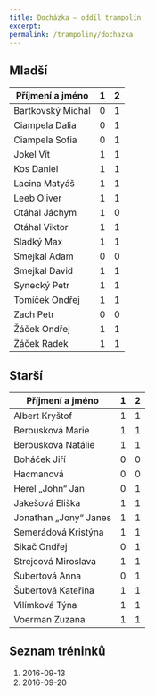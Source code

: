 ```yaml
---
title: Docházka – oddíl trampolín
excerpt: 
permalink: /trampoliny/dochazka
---
```


## Mladší

|  Příjmení a jméno | 1 | 2 |
|-------------------|---|---|
| Bartkovský Michal | 0 | 1 |
| Ciampela Dalia    | 0 | 1 |
| Ciampela Sofia    | 0 | 1 |
| Jokel Vít         | 1 | 1 |
| Kos Daniel        | 1 | 1 |
| Lacina Matyáš     | 1 | 1 |
| Leeb Oliver       | 1 | 1 |
| Otáhal Jáchym     | 1 | 0 |
| Otáhal Viktor     | 1 | 1 |
| Sladký Max        | 1 | 1 |
| Smejkal Adam      | 0 | 0 |
| Smejkal David     | 1 | 1 |
| Synecký Petr      | 1 | 1 |
| Tomíček Ondřej    | 1 | 1 |
| Zach Petr         | 0 | 0 |
| Žáček Ondřej      | 1 | 1 |
| Žáček Radek       | 1 | 1 |

## Starší

|    Příjmení a jméno   | 1 | 2 |
|-----------------------|---|---|
| Albert Kryštof        | 1 | 1 |
| Berousková Marie      | 1 | 1 |
| Berousková Natálie    | 1 | 1 |
| Boháček Jiří          | 0 | 0 |
| Hacmanová             | 0 | 0 |
| Herel „John“ Jan      | 0 | 1 |
| Jakešová Eliška       | 1 | 1 |
| Jonathan „Jony“ Janes | 1 | 1 |
| Semerádová Kristýna   | 1 | 1 |
| Sikač Ondřej          | 0 | 1 |
| Strejcová Miroslava   | 1 | 1 |
| Šubertová Anna        | 0 | 1 |
| Šubertová Kateřina    | 1 | 1 |
| Vilímková Týna        | 1 | 1 |
| Voerman Zuzana        | 1 | 1 |

## Seznam tréninků

1. 2016-09-13
2. 2016-09-20

